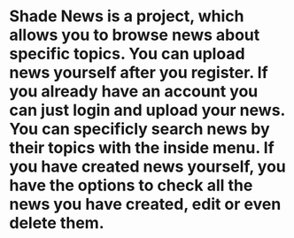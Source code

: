 # Shade News is a project, which allows you to browse news about specific topics. You can upload news yourself after you register. If you already have an account you can just login and upload your news. You can specificly search news by their topics with the inside menu. If you have created news yourself, you have the options to check all the news you have created, edit or even delete them.
